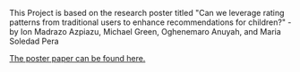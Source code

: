 This Project is based on the research poster titled "Can we leverage rating patterns from traditional users to enhance recommendations for children?" - by Ion Madrazo Azpiazu, Michael Green, Oghenemaro Anuyah, and Maria Soledad Pera

[The poster paper can be found here.](https://scholarworks.boisestate.edu/cs_scripts/6/)
